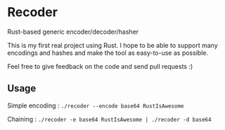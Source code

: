 # Recoder
Rust-based generic encoder/decoder/hasher 

This is my first real project using Rust. I hope to be able to support many encodings and hashes and make the tool as easy-to-use as possible.

Feel free to give feedback on the code and send pull requests :)


## Usage

Simple encoding :
`./recoder --encode base64 RustIsAwesome` 

Chaining :
`./recoder -e base64 RustIsAwesome | ./recoder -d base64` 